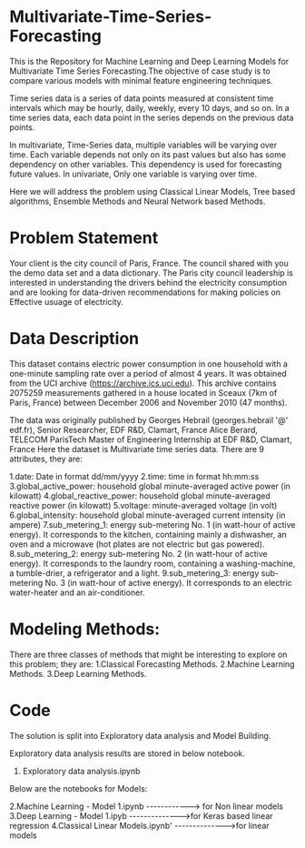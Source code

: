 # Multivariate-Time-Series-Forecasting
This is the Repository for Machine Learning and Deep Learning Models for Multivariate Time Series Forecasting.The objective of case study is to compare various models with minimal feature engineering techniques.

Time series data is a series of data points measured at consistent time intervals which may be hourly, daily, weekly, every 10 days, and so on. In a time series data, each data point in the series depends on the previous data points.

In multivariate, Time-Series data, multiple variables will be varying over time. Each variable depends not only on its past values but also has some dependency on other variables. This dependency is used for forecasting future values. In univariate, Only one variable is varying over time.

Here we will address the problem using Classical Linear Models, Tree based algorithms, Ensemble Methods and Neural Network based Methods.

# Problem Statement
Your client is the city council of Paris, France. The council shared with you the demo data set and a data dictionary. The Paris city council leadership is interested in understanding the drivers behind the electricity consumption and are looking for data-driven recommendations for making policies on Effective usuage of electricity.

# Data Description
This dataset contains electric power consumption in one household with a one-minute sampling rate over a period of almost 4 years. It was obtained from the UCI archive (https://archive.ics.uci.edu). This archive contains 2075259 measurements gathered in a house located in Sceaux (7km of Paris, France) between December 2006 and November 2010 (47 months).

The data was originally published by
Georges Hebrail (georges.hebrail '@' edf.fr), Senior Researcher, EDF R&D, Clamart, France Alice Berard, TELECOM ParisTech Master of Engineering Internship at EDF R&D, Clamart, France
Here the dataset is Multivariate time series data. There are 9 attributes, they are:

1.date: Date in format dd/mm/yyyy 2.time: time in format hh:mm:ss 3.global_active_power: household global minute-averaged active power (in kilowatt) 4.global_reactive_power: household global minute-averaged reactive power (in kilowatt) 5.voltage: minute-averaged voltage (in volt) 6.global_intensity: household global minute-averaged current intensity (in ampere) 7.sub_metering_1: energy sub-metering No. 1 (in watt-hour of active energy). It corresponds to the kitchen, containing mainly a dishwasher, an oven and a microwave (hot plates are not electric but gas powered). 8.sub_metering_2: energy sub-metering No. 2 (in watt-hour of active energy). It corresponds to the laundry room, containing a washing-machine, a tumble-drier, a refrigerator and a light. 9.sub_metering_3: energy sub-metering No. 3 (in watt-hour of active energy). It corresponds to an electric water-heater and an air-conditioner.
# Modeling Methods:
 There are three classes of methods that might be interesting to explore on this problem; they are:
1.Classical Forecasting Methods.
2.Machine Learning Methods.
3.Deep Learning Methods.
# Code
The solution is split into Exploratory data analysis and Model Building.

Exploratory data analysis results are stored in below notebook.

1. Exploratory data analysis.ipynb

Below are the notebooks for Models:

2.Machine Learning - Model 1.ipynb ------------> for Non linear models
3.Deep Learning - Model 1.ipyb   -------------->for Keras based linear regression
4.Classical Linear Models.ipynb' -------------->for linear models


